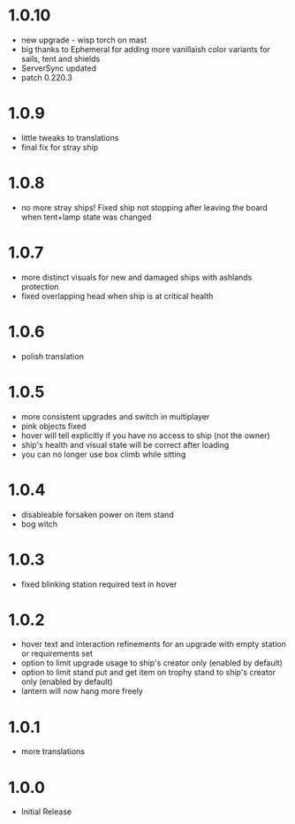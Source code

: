 # 1.0.10
* new upgrade - wisp torch on mast
* big thanks to Ephemeral for adding more vanillaish color variants for sails, tent and shields
* ServerSync updated
* patch 0.220.3

# 1.0.9
* little tweaks to translations
* final fix for stray ship

# 1.0.8
* no more stray ships! Fixed ship not stopping after leaving the board when tent+lamp state was changed

# 1.0.7
* more distinct visuals for new and damaged ships with ashlands protection
* fixed overlapping head when ship is at critical health

# 1.0.6
* polish translation

# 1.0.5
* more consistent upgrades and switch in multiplayer
* pink objects fixed
* hover will tell explicitly if you have no access to ship (not the owner)
* ship's health and visual state will be correct after loading
* you can no longer use box climb while sitting

# 1.0.4
* disableable forsaken power on item stand
* bog witch

# 1.0.3
* fixed blinking station required text in hover

# 1.0.2
* hover text and interaction refinements for an upgrade with empty station or requirements set
* option to limit upgrade usage to ship's creator only (enabled by default)
* option to limit stand put and get item on trophy stand to ship's creator only (enabled by default)
* lantern will now hang more freely

# 1.0.1
* more translations

# 1.0.0
 * Initial Release